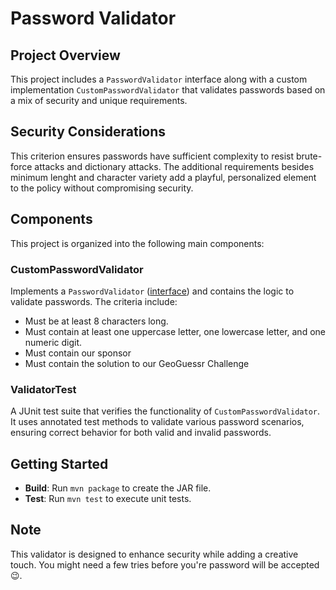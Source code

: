 # Password Validator

## Project Overview
This project includes a `PasswordValidator` interface along with a custom implementation `CustomPasswordValidator` that validates passwords based on a mix of security and unique requirements. 

## Security Considerations
This criterion ensures passwords have sufficient complexity to resist brute-force attacks and dictionary attacks. The additional requirements besides minimum lenght and character variety add a playful, personalized element to the policy without compromising security.

## Components


This project is organized into the following main components:

### CustomPasswordValidator
Implements a `PasswordValidator` ([interface](https://github.com/athenaeum-brew/password-validator)) and contains the logic to validate passwords. The criteria include:
- Must be at least 8 characters long.
- Must contain at least one uppercase letter, one lowercase letter, and one numeric digit.
- Must contain our sponsor
- Must contain the solution to our GeoGuessr Challenge

### ValidatorTest
A JUnit test suite that verifies the functionality of `CustomPasswordValidator`. It uses annotated test methods to validate various password scenarios, ensuring correct behavior for both valid and invalid passwords.

## Getting Started 
- **Build**: Run `mvn package` to create the JAR file.
- **Test**: Run `mvn test` to execute unit tests.


## Note
This validator is designed to enhance security while adding a creative touch. You might need a few tries before you're password will be accepted 😉.
